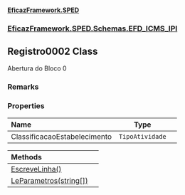 #### [EficazFramework.SPED](EficazFrameworkSPED.md 'EficazFramework SPED')
### [EficazFramework.SPED.Schemas.EFD_ICMS_IPI](EficazFramework.SPED.Schemas.EFD_ICMS_IPI.md 'EficazFramework.SPED.Schemas.EFD_ICMS_IPI')

## Registro0002 Class

Abertura do Bloco 0

### Remarks
### Properties

| Name | Type | |
| :--- | :---: | :--- |
| ClassificacaoEstabelecimento | `TipoAtividade` |  |

| Methods | |
| :--- | :--- |
| [EscreveLinha()](EficazFramework.SPED.Schemas.EFD_ICMS_IPI/Registro0002/EscreveLinha().md 'EficazFramework.SPED.Schemas.EFD_ICMS_IPI.Registro0002.EscreveLinha()') | |
| [LeParametros(string[])](EficazFramework.SPED.Schemas.EFD_ICMS_IPI/Registro0002/LeParametros(string[]).md 'EficazFramework.SPED.Schemas.EFD_ICMS_IPI.Registro0002.LeParametros(string[])') | |
